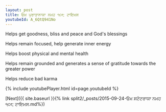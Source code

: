 ```yaml
---
layout: post
title: ਓਮ ਪੁਰਾਤਾਨਾਯਾ ਨਮਹ ੧੦੮ ਟਾਇਮਸ
youtubeId: A_6QtQ941No
---
```

 
 
Helps get goodness, bliss and peace and God's blessings
 
Helps remain focused, help generate inner energy 
 
Helps boost physical and mental health 
 
Helps remain grounded and generates a sense of gratitude towards the greater power 
 
Helps reduce bad karma
 
 
 
 


{% include youtubePlayer.html id=page.youtubeId %}
 
[Next]({{ site.baseurl }}{% link  split2/_posts/2015-09-24-ਓਮ ਸਟੋਟਰਾਯਾ ਨਮਹ ੧੦੮ ਟਾਇਮਸ.md%})
 
